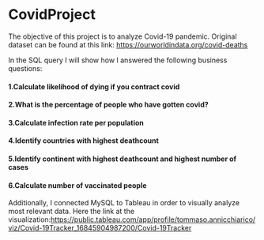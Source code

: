 # CovidProject

The objective of this project is to analyze Covid-19 pandemic. 
Original dataset can be found at this link: https://ourworldindata.org/covid-deaths

In the SQL query I will show how I answered the following business questions:

#### 1.Calculate likelihood of dying if you contract covid
#### 2.What is the percentage of people who have gotten covid?
#### 3.Calculate infection rate per population
#### 4.Identify countries with highest deathcount
#### 5.Identify continent with highest deathcount and highest number of cases
#### 6.Calculate number of vaccinated people

Additionally, I connected MySQL to Tableau in order to visually analyze most relevant data. Here the link at the visualization:https://public.tableau.com/app/profile/tommaso.annicchiarico/viz/Covid-19Tracker_16845904987200/Covid-19Tracker
